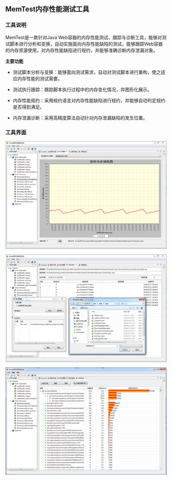 ## MemTest内存性能测试工具

### 工具说明

MemTest是一款针对Java Web容器的内存性能测试、跟踪与诊断工具，能够对测试脚本进行分析和变换，自动实施面向内存性能缺陷的测试，能够跟踪Web容器的内存资源使用，对内存性能缺陷进行规约，并能够准确诊断内存泄漏对象。


**主要功能**

* 测试脚本分析与变换：能够面向测试需求，自动对测试脚本进行重构，使之适应内存性能的测试需要。

* 测试执行跟踪：跟踪脚本执行过程中的内存变化情况，并图形化展示。

* 内存性能规约：采用规约语言对内存性能缺陷进行规约，并能够自动判定规约是否得到满足。

* 内存泄漏诊断：采用高精度算法自动针对内存泄漏缺陷的发生位置。


### 工具界面

![](MemTest1.png)

![](MemTest2.png)

![](MemTest3.png)
